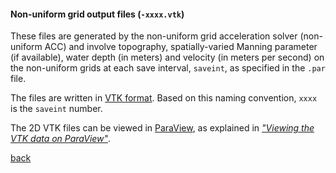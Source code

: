 #### Non-uniform grid output files (`-xxxx.vtk`)

These files are generated by the non-uniform grid acceleration solver (non-uniform ACC) and involve topography, spatially-varied Manning parameter (if available), water depth (in meters) and velocity (in meters per second) on the non-uniform grids at each save interval, `saveint`, as specified in the `.par` file.

The files are written in [VTK format](https://vtk.org/wp-content/uploads/2015/04/file-formats.pdf). Based on this naming convention, `xxxx` is the `saveint` number.

The 2D VTK files can be viewed in [ParaView](https://www.paraview.org/), as explained in [*"Viewing the VTK data on ParaView"*](/paraview.md).


[back](/ACC_NU.md)
